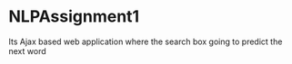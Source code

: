 # NLPAssignment1
Its Ajax based web application where the search box going to predict the next word
